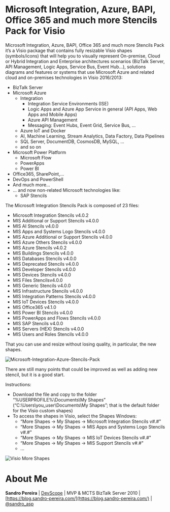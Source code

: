 # Microsoft Integration, Azure, BAPI, Office 365 and much more Stencils Pack for Visio
Microsoft Integration, Azure, BAPI, Office 365 and much more Stencils Pack it’s a Visio package that contains fully resizable Visio shapes (symbols/icons) that will help you to visually represent On-premise, Cloud or Hybrid Integration and Enterprise architectures scenarios (BizTalk Server, API Management, Logic Apps, Service Bus, Event Hub…), solutions diagrams and features or systems that use Microsoft Azure and related cloud and on-premises technologies in Visio 2016/2013:
* BizTalk Server
* Microsoft Azure
  * Integration
    * Integration Service Environments (ISE)
    * Logic Apps and Azure App Service in general (API Apps, Web Apps and Mobile Apps)
    * Azure API Management
    * Messaging: Event Hubs, Event Grid, Service Bus, …
  * Azure IoT and Docker
  *	AI, Machine Learning, Stream Analytics, Data Factory, Data Pipelines
  * SQL Server, DocumentDB, CosmosDB, MySQL, ...
  * and so on
* Microsoft Power Platform
  * Microsoft Flow
  * PowerApps
  * Power BI
* Office365, SharePoint,...
* DevOps and PowerShell
* And much more…
* ... and now non-related Microsoft technologies like:
  * SAP Stencils


The Microsoft Integration Stencils Pack is composed of 23 files:

* Microsoft Integration Stencils v4.0.2
* MIS Additional or Support Stencils v4.0.0
* MIS AI Stencils v4.0.0
* MIS Apps and Systems Logo Stencils v4.0.0 
* MIS Azure Additional or Support Stencils v4.0.0
* MIS Azure Others Stencils v4.0.0
* MIS Azure Stencils v4.0.2
* MIS Buildings Stencils v4.0.0
* MIS Databases Stencils v4.0.0
* MIS Deprecated Stencils v4.0.0
* MIS Developer Stencils v4.0.0
* MIS Devices Stencils v4.0.0
* MIS Files Stencilsv4.0.0
* MIS Generic Stencils v4.0.0
* MIS Infrastructure Stencils v4.0.0
* MIS Integration Patterns Stencils v4.0.0
* MIS IoT Devices Stencils v4.0.0
* MIS Office365 v4.1.0
* MIS Power BI Stencils v4.0.0
* MIS PowerApps and Flows Stencils v4.0.0
* MIS SAP Stencils v4.0.0
* MIS Servers (HEX) Stencils v4.0.0
* MIS Users and Roles Stencils v4.0.0

That you can use and resize without losing quality, in particular, the new shapes.

![Microsoft-Integration-Azure-Stencils-Pack](media/BizTalk-Microsoft-Integration-Azure-Stencils-Pack.png)

There are still many points that could be improved as well as adding new stencil, but it is a good start.

Instructions:

* Download the file and copy to the folder “%USERPROFILE%\Documents\My Shapes” (“C:\Users\you_user\Documents\My Shapes”; that is the default folder for the Visio custom shapes)
* To access the shapes in Visio, select the Shapes Windows: 
  * “More Shapes -> My Shapes -> Microsoft Integration Stencils v#.#"
  * “More Shapes -> My Shapes -> MIS Apps and Systems Logo Stencils v#.#"
  * “More Shapes -> My Shapes -> MIS IoT Devices Stencils v#.#"
  * “More Shapes -> My Shapes -> MIS Support Stencils v#.#"
  * ...

![Visio More Shapes](media/visio-more-shapes.png)

# About Me
**Sandro Pereira** | [DevScope](http://www.devscope.net/) | MVP & MCTS BizTalk Server 2010 | [https://blog.sandro-pereira.com/](https://blog.sandro-pereira.com/) | [@sandro_asp](https://twitter.com/sandro_asp)
